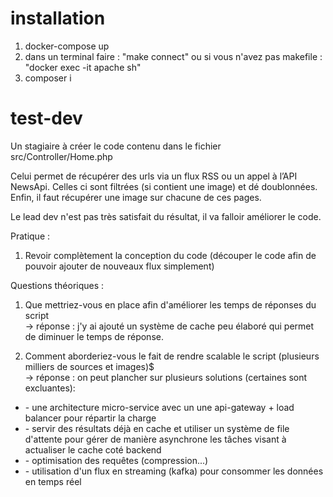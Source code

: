 installation
========

1. docker-compose up
2. dans un terminal faire : "make connect" ou si vous n'avez pas makefile : "docker exec -it apache sh"
3. composer i


test-dev
========

Un stagiaire à créer le code contenu dans le fichier src/Controller/Home.php

Celui permet de récupérer des urls via un flux RSS ou un appel à l’API NewsApi. 
Celles ci sont filtrées (si contient une image) et dé doublonnées. 
Enfin, il faut récupérer une image sur chacune de ces pages.

Le lead dev n'est pas très satisfait du résultat, il va falloir améliorer le code.

Pratique : 
1. Revoir complètement la conception du code (découper le code afin de pouvoir ajouter de nouveaux flux simplement) 

Questions théoriques : 
1. Que mettriez-vous en place afin d'améliorer les temps de réponses du script
<br /> -> réponse : j'y ai ajouté un système de cache peu élaboré qui permet de diminuer le temps de réponse. 
    
3. Comment aborderiez-vous le fait de rendre scalable le script (plusieurs milliers de sources et images)$
<br /> -> réponse : on peut plancher sur plusieurs solutions (certaines sont excluantes): 
<ul>
    <li>
         - une architecture micro-service avec un une api-gateway + load balancer pour répartir la charge
    </li>
    <li>
        - servir des résultats déjà en cache et utiliser un système de file d'attente pour gérer de manière asynchrone les tâches visant à actualiser le cache coté backend
    </li>
    <li>
        - optimisation des requêtes (compression...)
    </li>
    <li>
        - utilisation d'un flux en streaming (kafka) pour consommer les données en temps réel
    </li>
</ul>
   
       
